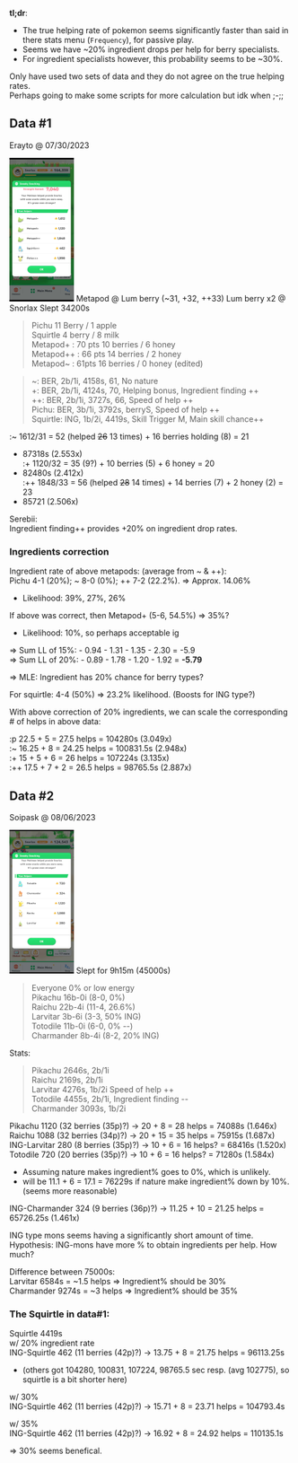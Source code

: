 **tl;dr**:

- The true helping rate of pokemon seems significantly faster than said in there stats menu (`Frequency`), for passive play.
- Seems we have ~20% ingredient drops per help for berry specialists.
- For ingredient specialists however, this probability seems to be ~30%.

Only have used two sets of data and they do not agree on the true helping rates.  
Perhaps going to make some scripts for more calculation but idk when ;-;;  

## Data #1

Erayto @ 07/30/2023

<img src="./Pasted image 20230807171039.png" style="zoom:25%;" />
Metapod @ Lum berry (~31, +32, ++33)  
Lum berry x2 @ Snorlax  
Slept 34200s  

>Pichu 11 Berry / 1 apple   
>Squirtle 4 berry / 8 milk   
>Metapod+ : 70 pts 10 berries / 6 honey   
>Metapod++ : 66 pts 14 berries / 2 honey    
>Metapod~ : 61pts 16 berries / 0 honey (edited)  

>~: BER, 2b/1i, 4158s, 61, No nature  
>+: BER, 2b/1i, 4124s, 70, Helping bonus, Ingredient finding ++  
>++: BER, 2b/1i, 3727s, 66, Speed of help ++  
>Pichu: BER, 3b/1i, 3792s, berryS, Speed of help ++  
>Squirtle: ING, 1b/2i, 4419s, Skill Trigger M, Main skill chance++  

:~ 1612/31 = 52 (helped ~~26~~ 13 times) + 16 berries holding (8) = 21  
- 87318s (2.553x)  
:+ 1120/32 = 35 (9?) + 10 berries (5) + 6 honey = 20  
- 82480s (2.412x)  
:++ 1848/33 = 56 (helped ~~28~~ 14 times) + 14 berries (7) + 2 honey (2) = 23  
- 85721 (2.506x)  

Serebii:  
Ingredient finding++ provides +20% on ingredient drop rates.  

### Ingredients correction  
Ingredient rate of above metapods: (average from ~ & ++):  
Pichu 4-1 (20%); ~ 8-0 (0%); ++ 7-2 (22.2%). => Approx. 14.06%  
- Likelihood: 39%, 27%, 26%  

If above was correct, then Metapod+ (5-6, 54.5%) => 35%?  
- Likelihood: 10%, so perhaps acceptable ig  

=> Sum LL of 15%: - 0.94 - 1.31 - 1.35 - 2.30 = -5.9  
=> Sum LL of 20%: - 0.89 - 1.78 - 1.20 - 1.92 = **-5.79**  

=> MLE: Ingredient has 20% chance for berry types?  

For squirtle: 4-4 (50%) => 23.2% likelihood. (Boosts for ING type?)  

With above correction of 20% ingredients, we can scale the corresponding # of helps in above data:  

:p 22.5 + 5 = 27.5 helps = 104280s (3.049x)  
:~ 16.25 + 8 = 24.25 helps = 100831.5s (2.948x)  
:+ 15 + 5 + 6 = 26 helps = 107224s (3.135x)  
:++ 17.5 + 7 + 2 = 26.5 helps = 98765.5s (2.887x)  

## Data #2

Soipask @ 08/06/2023  

<img src="Pasted image 20230807174932.png" style="zoom:25%;" />  
Slept for 9h15m (45000s)  

> Everyone 0% or low energy  
> Pikachu 16b-0i (8-0, 0%)  
> Raichu 22b-4i (11-4, 26.6%)  
> Larvitar 3b-6i (3-3, 50% ING)  
> Totodile 11b-0i (6-0, 0% --)  
> Charmander 8b-4i (8-2, 20% ING)  

Stats:  
> Pikachu 2646s, 2b/1i  
> Raichu 2169s, 2b/1i  
> Larvitar 4276s, 1b/2i Speed of help ++  
> Totodile 4455s, 2b/1i, Ingredient finding --  
> Charmander 3093s, 1b/2i  

Pikachu 1120 (32 berries (35p)?) -> 20 + 8 = 28 helps = 74088s (1.646x)  
Raichu 1088 (32 berries (34p)?) -> 20 + 15 = 35 helps = 75915s (1.687x)  
ING-Larvitar 280 (8 berries (35p)?) -> 10 + 6 = 16 helps? = 68416s (1.520x)  
Totodile 720 (20 berries (35p)?) -> 10 + 6 = 16 helps? = 71280s (1.584x)  

- Assuming nature makes ingredient% goes to 0%, which is unlikely.  
- will be 11.1 + 6 = 17.1 = 76229s if nature make ingredient% down by 10%. (seems more reasonable)  

ING-Charmander 324 (9 berries (36p)?) -> 11.25 + 10 = 21.25 helps = 65726.25s (1.461x)  

ING type mons seems having a significantly short amount of time.  
Hypothesis: ING-mons have more % to obtain ingredients per help. How much?  

Difference between 75000s:  
Larvitar 6584s = ~1.5 helps => Ingredient% should be 30%  
Charmander 9274s = ~3 helps => Ingredient% should be 35%  

### The Squirtle in data#1:  
Squirtle 4419s  
w/ 20% ingredient rate  
ING-Squirtle 462 (11 berries (42p)?) -> 13.75 + 8 = 21.75 helps = 96113.25s  
- (others got 104280, 100831, 107224, 98765.5 sec resp. (avg 102775), so squirtle is a bit shorter here)  

w/ 30%  
ING-Squirtle 462 (11 berries (42p)?) -> 15.71 + 8 = 23.71 helps = 104793.4s  

w/ 35%  
ING-Squirtle 462 (11 berries (42p)?) -> 16.92 + 8 = 24.92 helps = 110135.1s  

=> 30% seems benefical.
